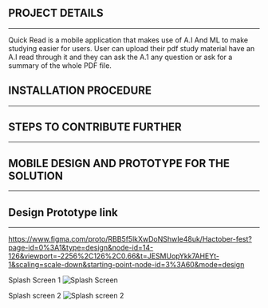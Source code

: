 PROJECT DETAILS
-----------
-----------
Quick Read is a mobile application that makes use of A.I And ML to make studying easier for users. User can upload their pdf study material have an A.I read through it and they can ask the A.1 any question or ask for a summary of the whole PDF file.

INSTALLATION PROCEDURE
---------
---------


STEPS TO CONTRIBUTE FURTHER
---------
---------




MOBILE DESIGN AND PROTOTYPE FOR THE SOLUTION 
---------
---------

Design Prototype link
---------
---------

https://www.figma.com/proto/RBB5f5lkXwDoNShwIe48uk/Hactober-fest?page-id=0%3A1&type=design&node-id=14-126&viewport=-2256%2C126%2C0.66&t=JESMUopYkk7AHEYt-1&scaling=scale-down&starting-point-node-id=3%3A60&mode=design

Splash Screen 1
![Splash Screen](https://github.com/onifa1/QuickRead.ai/assets/31360910/c51f5db7-f0fc-4bda-9592-406280a711a2)

Splash screen 2
![Splash screen 2](https://github.com/onifa1/QuickRead.ai/assets/31360910/fcf5f0ab-c1da-44b1-917f-b36528f23458)

